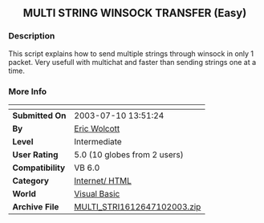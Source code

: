 ﻿<div align="center">

## MULTI STRING WINSOCK TRANSFER \(Easy\)


</div>

### Description

This script explains how to send multiple strings through winsock in only 1 packet. Very usefull with multichat and faster than sending strings one at a time.
 
### More Info
 


<span>             |<span>
---                |---
**Submitted On**   |2003-07-10 13:51:24
**By**             |[Eric Wolcott](https://github.com/Planet-Source-Code/PSCIndex/blob/master/ByAuthor/eric-wolcott.md)
**Level**          |Intermediate
**User Rating**    |5.0 (10 globes from 2 users)
**Compatibility**  |VB 6\.0
**Category**       |[Internet/ HTML](https://github.com/Planet-Source-Code/PSCIndex/blob/master/ByCategory/internet-html__1-34.md)
**World**          |[Visual Basic](https://github.com/Planet-Source-Code/PSCIndex/blob/master/ByWorld/visual-basic.md)
**Archive File**   |[MULTI\_STRI1612647102003\.zip](https://github.com/Planet-Source-Code/eric-wolcott-multi-string-winsock-transfer-easy__1-46807/archive/master.zip)








